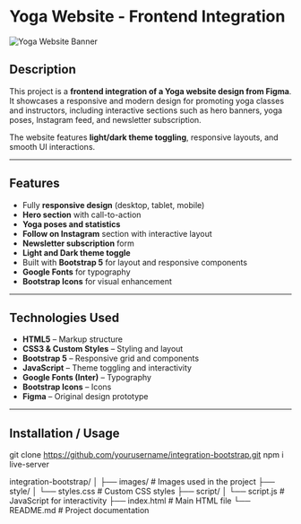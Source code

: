 # Yoga Website - Frontend Integration

![Yoga Website Banner](images/screenshot-hero.png)

## Description
This project is a **frontend integration of a Yoga website design from Figma**.  
It showcases a responsive and modern design for promoting yoga classes and instructors, including interactive sections such as hero banners, yoga poses, Instagram feed, and newsletter subscription.

The website features **light/dark theme toggling**, responsive layouts, and smooth UI interactions.

---

## Features
- Fully **responsive design** (desktop, tablet, mobile)
- **Hero section** with call-to-action
- **Yoga poses and statistics**
- **Follow on Instagram** section with interactive layout
- **Newsletter subscription** form
- **Light and Dark theme toggle**
- Built with **Bootstrap 5** for layout and responsive components
- **Google Fonts** for typography
- **Bootstrap Icons** for visual enhancement

---

## Technologies Used
- **HTML5** – Markup structure  
- **CSS3 & Custom Styles** – Styling and layout  
- **Bootstrap 5** – Responsive grid and components  
- **JavaScript** – Theme toggling and interactivity  
- **Google Fonts (Inter)** – Typography  
- **Bootstrap Icons** – Icons  
- **Figma** – Original design prototype  

---

## Installation / Usage
   git clone https://github.com/yourusername/integration-bootstrap.git
   npm i
   live-server

integration-bootstrap/
│
├── images/                # Images used in the project
├── style/
│   └── styles.css         # Custom CSS styles
├── script/
│   └── script.js          # JavaScript for interactivity
├── index.html             # Main HTML file
└── README.md              # Project documentation
